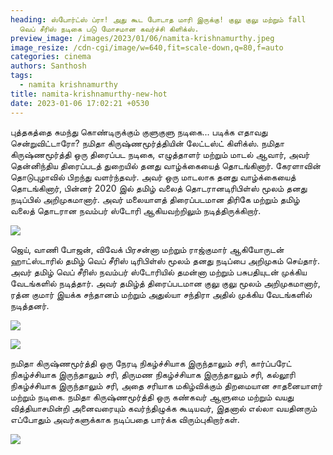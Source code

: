 ```yaml
---
heading: ஸ்போர்ட்ஸ் ப்ரா! அது கூட போடாத மாரி இருக்கு! குலு குலு மற்றும் fall
  வெப் சீரிஸ் நடிகை படு மோசமான கவர்ச்சி கிளிக்ஸ்.
preview_image: /images/2023/01/06/namita-krishnamurthy.jpeg
image_resize: /cdn-cgi/image/w=640,fit=scale-down,q=80,f=auto
categories: cinema
authors: Santhosh
tags:
  - namita krishnamurthy
title: namita-krishnamurthy-new-hot
date: 2023-01-06 17:02:21 +0530
---
```

புத்தகத்தை சுமந்து கொண்டிருக்கும் குளுகுளு நடிகை... படிக்க எதாவது சென்றுவிட்டாரோ? நமிதா கிருஷ்ணமூர்த்தியின் லேட்டஸ்ட் கிளிக்ஸ்.
நமிதா கிருஷ்ணமூர்த்தி ஒரு திரைப்பட நடிகை, எழுத்தாளர் மற்றும் மாடல் ஆவார், அவர் தென்னிந்திய திரைப்படத் துறையில் தனது வாழ்க்கையைத் தொடங்கினார். கேரளாவின் தொடுபுழாவில் பிறந்து வளர்ந்தவர். அவர் ஒரு மாடலாக தனது வாழ்க்கையைத் தொடங்கினார், பின்னர் 2020 இல் தமிழ் வலைத் தொடரான ​​டிரிபிள்ஸ் மூலம் தனது நடிப்பில் அறிமுகமானார். அவர் மலையாளத் திரைப்படமான திரிகே மற்றும் தமிழ் வலைத் தொடரான ​​நவம்பர் ஸ்டோரி ஆகியவற்றிலும் நடித்திருக்கிறார்.


![](/images/2023/01/06/namita-krishnamurthy-new-hot.jpeg)

ஜெய், வாணி போஜன், விவேக் பிரசன்னா மற்றும் ராஜ்குமார் ஆகியோருடன் ஹாட்ஸ்டாரில் தமிழ் வெப் சீரிஸ் டிரிபிள்ஸ் மூலம் தனது நடிப்பை அறிமுகம் செய்தார். அவர் தமிழ் வெப் சீரிஸ் நவம்பர் ஸ்டோரியில் தமன்னா மற்றும் பசுபதியுடன் முக்கிய வேடங்களில் நடித்தார். அவர் தமிழ்த் திரைப்படமான குலு குலு மூலம் அறிமுகமானார், ரத்ன குமார் இயக்க சந்தானம் மற்றும் அதுல்யா சந்திரா அதில் முக்கிய வேடங்களில் நடித்தனர்.


![](/images/2023/01/06/namita-krishnamurthy-new-hot2.jpeg)

![](/images/2023/01/06/namita-krishnamurthy-new-hot6.jpeg)

நமிதா கிருஷ்ணமூர்த்தி ஒரு நேரடி நிகழ்ச்சியாக இருந்தாலும் சரி, கார்ப்பரேட் நிகழ்ச்சியாக இருந்தாலும் சரி, திருமண நிகழ்ச்சியாக இருந்தாலும் சரி, கல்லூரி நிகழ்ச்சியாக இருந்தாலும் சரி, அதை சரியாக மகிழ்விக்கும் திறமையான சாதனையாளர் மற்றும் நடிகை. நமிதா கிருஷ்ணமூர்த்தி ஒரு கண்கவர் ஆளுமை மற்றும் வயது வித்தியாசமின்றி அனைவரையும் கவர்ந்திழுக்க கூடியவர், இதனால் எல்லா வயதினரும் எப்போதும் அவர்களுக்காக நடிப்பதை பார்க்க விரும்புகிறார்கள்.

![](/images/2023/01/06/namita-krishnamurthy-new-hot4.jpeg)